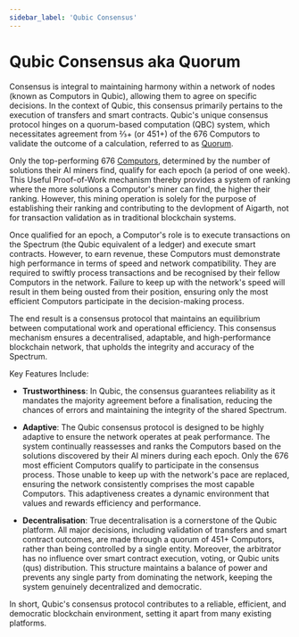 ```yaml
---
sidebar_label: 'Qubic Consensus'
---
```


# Qubic Consensus aka Quorum

Consensus is integral to maintaining harmony within a network of nodes (known as Computors in Qubic), allowing them to agree on specific decisions. In the context of Qubic, this consensus primarily pertains to the execution of transfers and smart contracts. Qubic's unique consensus protocol hinges on a quorum-based computation (QBC) system, which necessitates agreement from ⅔+ (or 451+) of the 676 Computors to validate the outcome of a calculation, referred to as [Quorum](/learn/quorum).

Only the top-performing 676 [Computors](/learn/nodes), determined by the number of solutions their AI miners find, qualify for each epoch (a period of one week). This Useful Proof-of-Work mechanism thereby provides a system of ranking where the more solutions a Computor's miner can find, the higher their ranking. However, this mining operation is solely for the purpose of establishing their ranking and contributing to the devlopment of Aigarth, not for transaction validation as in traditional blockchain systems.

Once qualified for an epoch, a Computor's role is to execute transactions on the Spectrum (the Qubic equivalent of a ledger) and execute smart contracts. However, to earn revenue, these Computors must demonstrate high performance in terms of speed and network compatibility. They are required to swiftly process transactions and be recognised by their fellow Computors in the network. Failure to keep up with the network's speed will result in them being ousted from their position, ensuring only the most efficient Computors participate in the decision-making process.

The end result is a consensus protocol that maintains an equilibrium between computational work and operational efficiency. This consensus mechanism ensures a decentralised, adaptable, and high-performance blockchain network, that upholds the integrity and accuracy of the Spectrum.

Key Features Include:

- **Trustworthiness**: In Qubic, the consensus guarantees reliability as it mandates the majority agreement before a finalisation, reducing the chances of errors and maintaining the integrity of the shared Spectrum.

- **Adaptive**: The Qubic consensus protocol is designed to be highly adaptive to ensure the network operates at peak performance. The system continually reassesses and ranks the Computors based on the solutions discovered by their AI miners during each epoch. Only the 676 most efficient Computors qualify to participate in the consensus process. Those unable to keep up with the network's pace are replaced, ensuring the network consistently comprises the most capable Computors. This adaptiveness creates a dynamic environment that values and rewards efficiency and performance.

- **Decentralisation**: True decentralisation is a cornerstone of the Qubic platform. All major decisions, including validation of transfers and smart contract outcomes, are made through a quorum of 451+ Computors, rather than being controlled by a single entity. Moreover, the arbitrator has no influence over smart contract execution, voting, or Qubic units (qus) distribution. This structure maintains a balance of power and prevents any single party from dominating the network, keeping the system genuinely decentralized and democratic.

In short, Qubic's consensus protocol contributes to a reliable, efficient, and democratic blockchain environment, setting it apart from many existing platforms.
